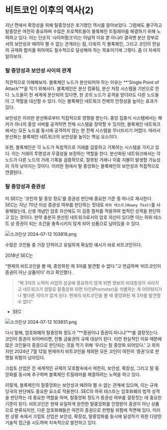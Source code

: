 # 비트코인 이후의 역사(2)

지난 편에서 확장성을 위해 탈중앙성은 포기했던 역사를 알아보았다. 그럼에도 불구하고 탈중앙은 여전히 중요하며 수많은 프로젝트들이 블록체인 트릴레마를 해결하기 위해 노력하고 있다. 이는 단순히 ‘사이퍼펑크’라는 이념적 이유 뿐 아니라 결국엔 분산 장부로서의 보안성과 떼려야 뗄 수 없는 관계라는 점, 더욱이 각 블록체인, 그리고 코인이 현실의 규제와 합치를 위하여도 필수적으로 달성해야 하는 목표이기에 그렇다. 좀 더 자세히 알아보자.

### 탈 중앙성과 보안성 사이의 관계

  직관적으로 이해해보자. 블록체인 노드가 분산되어야 하는 이유는 **'Single Point of Attack’**을 막기 위해서다. 블록체인은 분산 컴퓨팅, 분산 저장 시스템을 기반으로 한다. 노드들이 전 세계에 분산되어 있다면, 한 곳의 노드가 공격을 받더라도 다른 노드들이 그 역할을 대신할 수 있다. 이는 블록체인 네트워크 전체의 안정성을 높이는 효과가 있다.

보안성은 이러한 분산화로부터 직접적으로 영향을 받는다. 중앙 집중식 시스템에서는 해커가 하나의 중앙 서버를 공격하면 전체 시스템을 장악할 수 있지만, 블록체인 네트워크에서는 모든 노드를 동시에 공격하지 않는 한 전체 시스템을 무너뜨리기 어렵다. 따라서 분산화는 블록체인 네트워크의 보안성을 높이는 핵심 요소이다.

또한, 블록체인은 각 노드가 독립적으로 거래를 검증하고 기록하는 시스템을 가지고 있다. 이는 거래의 투명성과 무결성을 보장하는 역할을 한다. 분산화된 네트워크에서는 각 노드가 다른 노드의 거래 기록을 검증하므로, 잘못된 거래나 이중 지불이 발생할 가능성이 극히 낮아지는 것이다. 이러한 점에서 탈 중앙화는 블록체인의 보안성과 직접적으로 연결된다.

### 탈 중앙성과 증권성

  미 SEC는 ‘코인의 탈 중앙 정도’를 증권성 판단에 중요한 기준 중 하나로 제시한다. SEC는 지난 70년 이상 증권성 여부를 판단하는 잣대로 `하위 테스트(Howey Test)`를 사용해왔는데, 신생 개념인 암호 자산에도 이 검증 절차를 적용하여 법적인 성격을 판단하고 있는 것이다. 만약 충분히 분산된 네트워크로서의 암호 자산이 있다면 이는 하위 테스트 상 증권이 되는 조건을 충족시키지 않게 되어 상품으로 남아있을 수 있다. 

![스크린샷 2024-07-12 103818.png](%E1%84%87%E1%85%B5%E1%84%90%E1%85%B3%E1%84%8F%E1%85%A9%E1%84%8B%E1%85%B5%E1%86%AB%20%E1%84%8B%E1%85%B5%E1%84%92%E1%85%AE%E1%84%8B%E1%85%B4%20%E1%84%8B%E1%85%A7%E1%86%A8%E1%84%89%E1%85%A1(2)%20a6b8261233b44fe9b23b872c5bf6b6c0/%25EC%258A%25A4%25ED%2581%25AC%25EB%25A6%25B0%25EC%2583%25B7_2024-07-12_103818.png)

수많은 코인들 중 가장 단적이고 유일하게 확실한 예시가 바로 비트코인이다.

 2018년 SEC는 

“현재의 비트코인을 볼 때, 중앙화된 제 3자를 발견할 수 없다.”고 언급하며 ‘비트코인이 증권이 아닌 상품이다’ 라고 확인했다.

> “제 3자의 노력이 사업의 성공에 중요하지 않게 되면 정보의 비대칭성이 사라지고 네트워크가 정말로 탈중앙화 되면 타인(Promoter)을 식별하는 게 어려워지거나 별다른 의미가 없게 된다. 현재의 비트코인을 볼 때 중앙화된 제 3자를 발견할 수 없다” 
 - SEC
> 

![스크린샷 2024-07-12 103831.png](%E1%84%87%E1%85%B5%E1%84%90%E1%85%B3%E1%84%8F%E1%85%A9%E1%84%8B%E1%85%B5%E1%86%AB%20%E1%84%8B%E1%85%B5%E1%84%92%E1%85%AE%E1%84%8B%E1%85%B4%20%E1%84%8B%E1%85%A7%E1%86%A8%E1%84%89%E1%85%A1(2)%20a6b8261233b44fe9b23b872c5bf6b6c0/%25EC%258A%25A4%25ED%2581%25AC%25EB%25A6%25B0%25EC%2583%25B7_2024-07-12_103831.png)

다시 말해, 암호화폐의 탈중앙화 정도가 ”**증권이냐 증권이 아니냐”**를 결정짓는다. 코인이 증권이 되어버리면, 전통 금융권의 규제 대상이 된다. 이런 현실적인 이유 때문에 많은 코인들이 증권으로 판단되는 것을 막기 위해 ‘우리는 탈 중앙화 되어있다.’ 고 외치지만 2024년 7월 12일 현재까지 비트코인을 제외한 모든 코인이 여전히 ‘증권’으로 판명될 위험이 남아있다. 

크립토 산업은 전 세계적인 규제의 모호함속에서 여전히, 보안성, 확장성, 그리고 탈 중앙화를 동시에 추구하며 블록체인 트릴레마를 해결하려는 노력을 하고 있다. 

이렇게, 블록체인의 탈중앙화는 보안성과 떼려야 뗄 수 없는 관계에 있으며, 이는 규제 당국의 판단에도 중요한 요소로 작용한다. SEC의 하위 테스트는 암호화폐의 법적 성격을 판단하는 데 중요한 역할을 하며, 탈중앙화 정도가 증권성 여부를 결정짓는 데 중요한 기준이 된다. 비트코인은 현재 유일하게 완전한 탈중앙화를 인정받아 증권이 아닌 상품으로 분류되지만, 다른 암호화폐들은 여전히 증권으로 판명될 위험에 직면해 있다. 이러한 상황 속에서 크립토 산업은 보안성, 확장성, 탈중앙화를 동시에 달성하기 위한 다양한 기술적 접근을 시도하며 지속적으로 발전하고 있다.